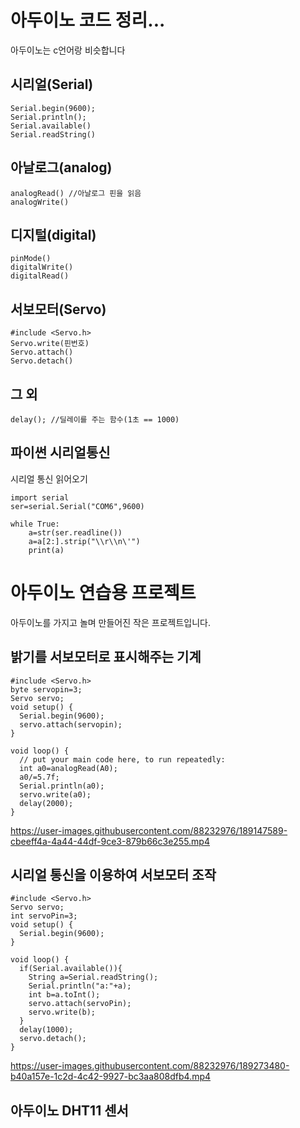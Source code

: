 # 아두이노 코드 정리...
아두이노는 c언어랑 비슷합니다
   
## 시리얼(Serial)
```
Serial.begin(9600);   
Serial.println();   
Serial.available()
Serial.readString()
```
## 아날로그(analog)
```
analogRead() //아날로그 핀을 읽음
analogWrite() 
```
   
## 디지털(digital)
```
pinMode()
digitalWrite()   
digitalRead()   
```
   
## 서보모터(Servo)
```
#include <Servo.h>   
Servo.write(핀번호)
Servo.attach()
Servo.detach()
```
   
## 그 외
```
delay(); //딜레이를 주는 함수(1초 == 1000)
```
## 파이썬 시리얼통신
시리얼 통신 읽어오기
```
import serial
ser=serial.Serial("COM6",9600)

while True:
    a=str(ser.readline())
    a=a[2:].strip("\\r\\n\'")
    print(a)
```
# 아두이노 연습용 프로젝트
아두이노를 가지고 놀며 만들어진 작은 프로젝트입니다.
## 밝기를 서보모터로 표시해주는 기계
```
#include <Servo.h>
byte servopin=3;
Servo servo;
void setup() {
  Serial.begin(9600);
  servo.attach(servopin);
}

void loop() {
  // put your main code here, to run repeatedly:
  int a0=analogRead(A0);
  a0/=5.7f;
  Serial.println(a0);
  servo.write(a0);
  delay(2000);
}
```

https://user-images.githubusercontent.com/88232976/189147589-cbeeff4a-4a44-44df-9ce3-879b66c3e255.mp4
## 시리얼 통신을 이용하여 서보모터 조작
```
#include <Servo.h>
Servo servo;
int servoPin=3;
void setup() {
  Serial.begin(9600);
}

void loop() {
  if(Serial.available()){
    String a=Serial.readString();
    Serial.println("a:"+a);
    int b=a.toInt();
    servo.attach(servoPin);
    servo.write(b);
  }
  delay(1000);
  servo.detach();
}
```

https://user-images.githubusercontent.com/88232976/189273480-b40a157e-1c2d-4c42-9927-bc3aa808dfb4.mp4

## 아두이노 DHT11 센서
```

```


